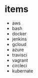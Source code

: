 # items
 - aws
 - bash
 - docker
 - jenkins
 - gcloud
 - azure
 - travisci
 - vagrant
 - circleci
 - kubernate